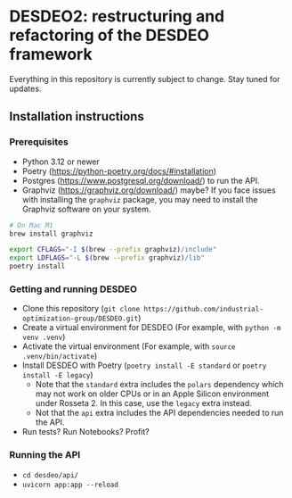 # DESDEO2: restructuring and refactoring of the DESDEO framework

Everything in this repository is currently subject to change. Stay tuned for updates.

## Installation instructions

### Prerequisites

- Python 3.12 or newer
- Poetry (https://python-poetry.org/docs/#installation)
- Postgres (https://www.postgresql.org/download/) to run the API.
- Graphviz (https://graphviz.org/download/) maybe? If you face issues with installing the `graphviz` package, you may need to install the Graphviz software on your system.

```bash
# On Mac M1
brew install graphviz

export CFLAGS="-I $(brew --prefix graphviz)/include"
export LDFLAGS="-L $(brew --prefix graphviz)/lib"
poetry install
```

### Getting and running DESDEO

- Clone this repository (`git clone https://github.com/industrial-optimization-group/DESDEO.git`)
- Create a virtual environment for DESDEO (For example, with `python -m venv .venv`)
- Activate the virtual environment (For example, with `source .venv/bin/activate`)
- Install DESDEO with Poetry (`poetry install -E standard` or `poetry install -E legacy`)
  - Note that the `standard` extra includes the `polars` dependency which may not work on older CPUs or in an Apple
    Silicon environment under Rosseta 2. In this case, use the `legacy` extra instead.
  - Not that the `api` extra includes the API dependencies needed to run the API.
- Run tests? Run Notebooks? Profit?


### Running the API
- `cd desdeo/api/`
- `uvicorn app:app --reload`